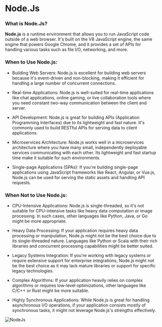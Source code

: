 # Node.Js

### What is Node.Js?

**Node.js** is a runtime environment that allows you to run JavaScript code outside of a web browser. It's built on the V8 JavaScript engine, the same engine that powers Google Chrome, and it provides a set of APIs for handling various tasks such as file I/O, networking, and more.

### When to Use Node.js:
- Building Web Servers: Node.js is excellent for building web servers because it's event-driven and non-blocking, making it efficient for handling a large number of concurrent connections.

- Real-time Applications: Node.js is well-suited for real-time applications like chat applications, online gaming, or live collaboration tools where you need constant two-way communication between the client and server.

- API Development: Node.js is great for building APIs (Application Programming Interfaces) due to its lightweight and fast nature. It's commonly used to build RESTful APIs for serving data to client applications.

- Microservices Architecture: Node.js works well in a microservices architecture where you have many small, independently deployable services communicating with each other. Its lightweight and fast startup time make it suitable for such environments.

- Single-page Applications (SPAs): If you're building single-page applications using JavaScript frameworks like React, Angular, or Vue.js, Node.js can be used for serving the static assets and handling API requests.

### When Not to Use Node.js:
- CPU-Intensive Applications: Node.js is single-threaded, so it's not suitable for CPU-intensive tasks like heavy data computation or image processing. In such cases, other languages like Python, Java, or Go might be more appropriate.

- Heavy Data Processing: If your application requires heavy data processing or manipulation, Node.js might not be the best choice due to its single-threaded nature. Languages like Python or Scala with their rich libraries and concurrent processing capabilities might be better suited.

- Legacy Systems Integration: If you're working with legacy systems or require extensive support for enterprise integrations, Node.js might not be the best choice as it may lack mature libraries or support for specific legacy technologies.

- Complex Algorithms: If your application heavily relies on complex algorithms or requires low-level optimizations, other languages like C/C++ or Rust might be more suitable.

- Highly Synchronous Applications: While Node.js is great for handling asynchronous I/O operations, if your application consists mostly of synchronous tasks, it might not leverage Node.js's strengths effectively.

![NodeJs](https://www.scaler.com/topics/images/what-is-node-js-2.webp)